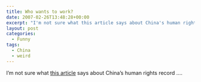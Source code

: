 ```yaml
---
title: Who wants to work?
date: 2007-02-26T13:48:28+00:00
excerpt: "I'm not sure what this article says about China's human rights record ...."
layout: post
categories:
  - Funny
tags:
  - China
  - weird
---
```

I&#8217;m not sure what [this article](http://www.reuters.com/article/2007/02/26/us-china-mistress-idUSPEK12128820070226) says about China&#8217;s human rights record &#8230;.